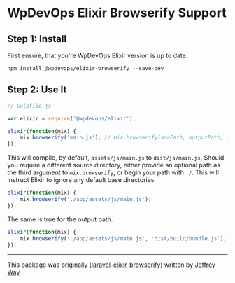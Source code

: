 # WpDevOps Elixir Browserify Support

## Step 1: Install

First ensure, that you're WpDevOps Elixir version is up to date.

```
npm install @wpdevops/elixir-browserify --save-dev
```

## Step 2: Use It

```js
// Gulpfile.js

var elixir = require('@wpdevops/elixir');

elixir(function(mix) {
    mix.browserify('main.js'); // mix.browserify(srcPath, outputPath, srcBaseDir, browserifyOptions)
});
```

This will compile, by default, `assets/js/main.js` to `dist/js/main.js`. Should you require a different source directory, either provide an optional path as the third argument to `mix.browserify`, or begin your path with `./`. This will instruct Elixir to ignore any default base directories.

```js
elixir(function(mix) {
    mix.browserify('./app/assets/js/main.js');
});
```

The same is true for the output path.

```js
elixir(function(mix) {
    mix.browserify('./app/assets/js/main.js', 'dist/build/bundle.js');
});
```

---

This package was originally ([laravel-elixir-browserify](https://github.com/JeffreyWay/laravel-elixir-browserify)) 
written by [Jeffrey Way](https://github.com/JeffreyWay)

